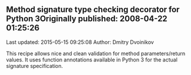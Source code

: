 ## Method signature type checking decorator for Python 3Originally published: 2008-04-22 01:25:26 
Last updated: 2015-05-15 09:25:08 
Author: Dmitry Dvoinikov 
 
This recipe allows nice and clean validation for method parameters/return values. It uses function annotations available in Python 3 for the actual signature specification.